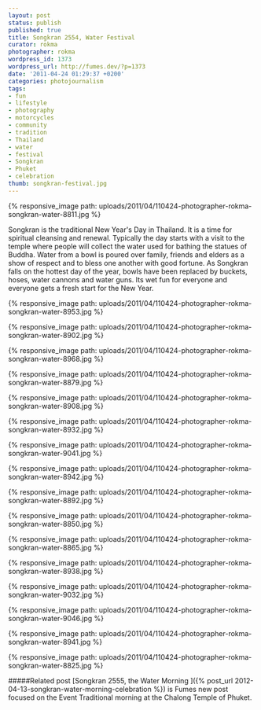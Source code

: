 ```yaml
---
layout: post
status: publish
published: true
title: Songkran 2554, Water Festival
curator: rokma
photographer: rokma
wordpress_id: 1373
wordpress_url: http://fumes.dev/?p=1373
date: '2011-04-24 01:29:37 +0200'
categories: photojournalism
tags:
- fun
- lifestyle
- photography
- motorcycles
- community
- tradition
- Thailand
- water
- festival
- Songkran
- Phuket
- celebration
thumb: songkran-festival.jpg
---
```


{% responsive_image path: uploads/2011/04/110424-photographer-rokma-songkran-water-8811.jpg %}


Songkran is the traditional New Year's Day in Thailand. It is a time for spiritual cleansing and renewal. Typically the day starts with a visit to the temple where people will collect the water used for bathing the statues of Buddha. Water from a bowl is poured over family, friends and elders as a show of respect and to bless one another with good fortune. As Songkran falls on the hottest day of the year, bowls have been replaced by buckets, hoses, water cannons and water guns. Its wet fun for everyone and everyone gets a fresh start for the New Year. 

{% responsive_image path: uploads/2011/04/110424-photographer-rokma-songkran-water-8953.jpg %}

{% responsive_image path: uploads/2011/04/110424-photographer-rokma-songkran-water-8902.jpg %}

{% responsive_image path: uploads/2011/04/110424-photographer-rokma-songkran-water-8968.jpg %}

{% responsive_image path: uploads/2011/04/110424-photographer-rokma-songkran-water-8879.jpg %}

{% responsive_image path: uploads/2011/04/110424-photographer-rokma-songkran-water-8908.jpg %}

{% responsive_image path: uploads/2011/04/110424-photographer-rokma-songkran-water-8932.jpg %}

{% responsive_image path: uploads/2011/04/110424-photographer-rokma-songkran-water-9041.jpg %}

{% responsive_image path: uploads/2011/04/110424-photographer-rokma-songkran-water-8942.jpg %}

{% responsive_image path: uploads/2011/04/110424-photographer-rokma-songkran-water-8892.jpg %}

{% responsive_image path: uploads/2011/04/110424-photographer-rokma-songkran-water-8850.jpg %}

{% responsive_image path: uploads/2011/04/110424-photographer-rokma-songkran-water-8865.jpg %}

{% responsive_image path: uploads/2011/04/110424-photographer-rokma-songkran-water-8938.jpg %}

{% responsive_image path: uploads/2011/04/110424-photographer-rokma-songkran-water-9032.jpg %}

{% responsive_image path: uploads/2011/04/110424-photographer-rokma-songkran-water-9046.jpg %}

{% responsive_image path: uploads/2011/04/110424-photographer-rokma-songkran-water-8941.jpg %}

{% responsive_image path: uploads/2011/04/110424-photographer-rokma-songkran-water-8825.jpg %}



#####Related post
[Songkran 2555, the Water Morning ]({% post_url 2012-04-13-songkran-water-morning-celebration %}) is Fumes new post focused on the Event Traditional morning at the Chalong Temple of Phuket.

